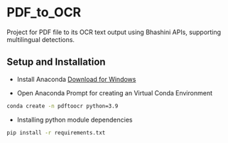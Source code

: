 # PDF_to_OCR
Project for PDF file to its OCR text output using Bhashini APIs, supporting multilingual detections.


## Setup and Installation

* Install Anaconda [Download for Windows](https://repo.anaconda.com/archive/Anaconda3-2023.09-0-Windows-x86_64.exe)

* Open Anaconda Prompt for creating an Virtual Conda Environment

```bash
conda create -n pdftoocr python=3.9
```

* Installing python module dependencies 

```bash
pip install -r requirements.txt
```
